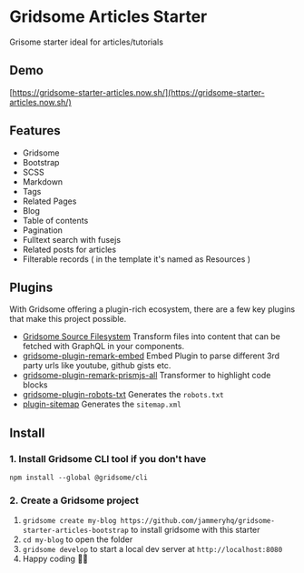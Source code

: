 # Gridsome Articles Starter

Grisome starter ideal for articles/tutorials

## Demo
[https://gridsome-starter-articles.now.sh/](https://gridsome-starter-articles.now.sh/)

## Features

* Gridsome
* Bootstrap
* SCSS
* Markdown
* Tags
* Related Pages
* Blog
* Table of contents
* Pagination
* Fulltext search with fusejs
* Related posts for articles
* Filterable records ( in the template it's named as Resources )

## Plugins

With Gridsome offering a plugin-rich ecosystem, there are a few key plugins that make this project possible. 

- [Gridsome Source Filesystem](https://gridsome.org/plugins/@gridsome/source-filesystem) Transform files into content that can be fetched with GraphQL in your components.
- [gridsome-plugin-remark-embed](https://gridsome.org/plugins/@noxify/gridsome-plugin-remark-embed) Embed Plugin to parse different 3rd party urls like youtube, github gists etc.
- [gridsome-plugin-remark-prismjs-all](https://gridsome.org/plugins/gridsome-plugin-remark-prismjs-all) Transformer to highlight code blocks
- [gridsome-plugin-robots-txt](https://gridsome.org/plugins/gridsome-plugin-robots-txt) Generates the `robots.txt` 
- [plugin-sitemap](https://gridsome.org/plugins/@gridsome/plugin-sitemap) Generates the `sitemap.xml` 

## Install

### 1. Install Gridsome CLI tool if you don't have

`npm install --global @gridsome/cli`

### 2. Create a Gridsome project

1. `gridsome create my-blog https://github.com/jammeryhq/gridsome-starter-articles-bootstrap` to install gridsome with this starter
2. `cd my-blog` to open the folder
3. `gridsome develop` to start a local dev server at `http://localhost:8080`
4. Happy coding 🎉🙌
